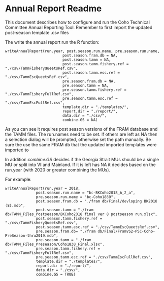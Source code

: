 # Annual Report Readme

This document describes how to configure and run the Coho Technical Committee Annual Reporting Tool.  Remember to first import the updated post-season template .csv files

The write the annual report run the R function:

	writeAnnualReport(run.year, post.season.run.name, pre.season.run.name,
                              post.season.fram.db = NA,
                              post.season.tamm = NA,
                              post.season.tamm.fishery.ref = "./csv/TammFisheryQueetsRef.csv",
                              post.season.tamm.esc.ref = "./csv/TammEscQueetsRef.csv",
                              pre.season.fram.db = NA,
                              pre.season.tamm = NA,
                              pre.season.tamm.fishery.ref = "./csv/TammFisheryFullRef.csv",
                              pre.season.tamm.esc.ref = "./csv/TammEscFullRef.csv",
                              template.dir = "./templates/",
                              report.dir = "./report/",
                              data.dir = "./csv/",
                              combine.GS = NA)
						

As you can see it requires post season versions of the FRAM database and the TAMM files.  The run.names need to be set.  If others are left as NA then a selection dialog will be prompted, otherwise set the path manually. Be sure the use the same FRAM db that the updated imported templates were imported to

In addition *combine.GS* decides if the Georgia Strait MUs should be a single MU or split into VI and Mainland.  If it is left has NA it decides based on the run.year (with 2020 or greater combining the MUs).  

For example:

	writeAnnualReport(run.year = 2018,
                  post.season.run.name = "bc-BKCoho2018_A_2_a",
                  pre.season.run.name = "bc-Coho1830",
                  post.season.fram.db = "./fram db/Final/devloping BK2018 (8).mdb",
                  post.season.tamm = "./fram db/TAMM_Files_Postseason/BKCoho2018 final ver 8 postseason run.xlsx",
                  post.season.tamm.fishery.ref = "./csv/TammFisheryQueetsRef.csv",
                  post.season.tamm.esc.ref = "./csv/TammEscQueetsRef.csv",
                  pre.season.fram.db= "./fram db/Final/FramVS2-PSC-Coho-PreSeason-thru2019.mdb",
                  pre.season.tamm = "./fram db/TAMM_Files_Preseason/Coho1830_Final.xlsx",
                  pre.season.tamm.fishery.ref = "./csv/TammFisheryFullRef.csv",
                  pre.season.tamm.esc.ref = "./csv/TammEscFullRef.csv",
                  template.dir = "./templates/",
                  report.dir = "./report/",
                  data.dir = "./csv/",
                  combine.GS = TRUE)




